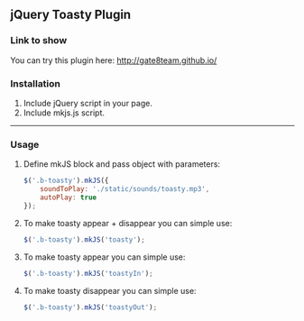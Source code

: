 ## jQuery Toasty Plugin

### Link to show
You can try this plugin here: http://gate8team.github.io/

### Installation

1. Include jQuery script in your page.
2. Include mkjs.js script.

----

### Usage

1. Define mkJS block and pass object with parameters:
    ```javascript
    $('.b-toasty').mkJS({
        soundToPlay: './static/sounds/toasty.mp3',
        autoPlay: true
    });
    ```

2. To make toasty appear + disappear you can simple use:
    ```javascript
    $('.b-toasty').mkJS('toasty');
    ```

3. To make toasty appear you can simple use:
    ```javascript
    $('.b-toasty').mkJS('toastyIn');
    ```

4. To make toasty disappear you can simple use:
    ```javascript
    $('.b-toasty').mkJS('toastyOut');
    ```